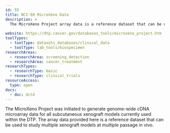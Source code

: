 ```yaml
---
id: 55
title: NCI-60 MicroXeno Data
description: >
  The MicroXeno Project array data is a reference dataset that can be used to study multiple xenograft models at multiple passage in vivo.
  
website: https://dtp.cancer.gov/databases_tools/microxeno_project.htm
toolTypes:
  - toolType: datasets_databases/clinical_data
  - toolType: lab_tools/biospecimen
researchAreas:
  - researchArea: screening_detection
  - researchArea: cancer_treatment
researchTypes:
  - researchType: basic
  - researchType: clinical_trials
resourceAccess:
  type: open
docs:
  - doc: dctd
---
```

The MicroXeno Project was initiated to generate genome-wide cDNA microarray data for all subcutaneous xenograft models currently used within the DTP. The array data provided here is a reference dataset that can be used to study multiple xenograft models at multiple passage in vivo.
